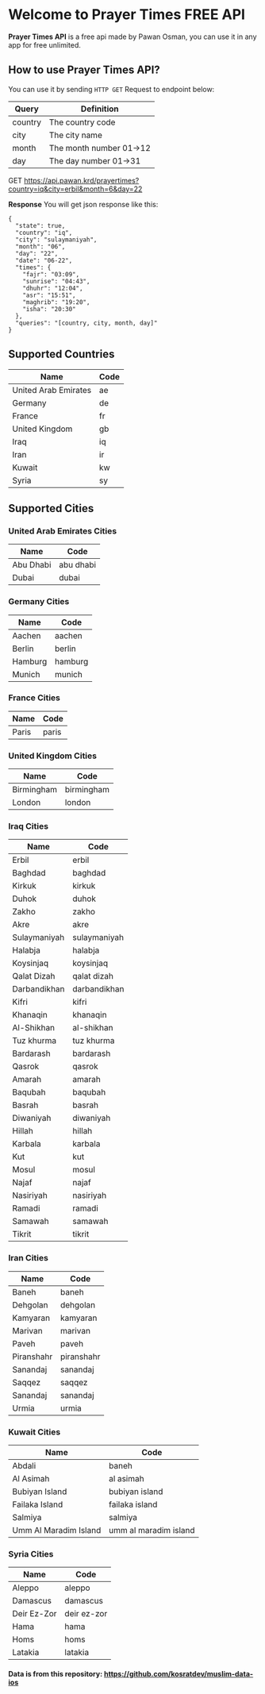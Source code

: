 
# Welcome to Prayer Times FREE API

**Prayer Times API** is a free api made by Pawan Osman, you can use it in any app for free unlimited.

## How to use Prayer Times API?
You can use it by sending `HTTP GET` Request to endpoint below:

| Query | Definition |
|--|--|
| country | The country code|
| city | The city name|
| month | The month number 01->12 |
| day | The day number 01->31 |


GET https://api.pawan.krd/prayertimes?country=iq&city=erbil&month=6&day=22

**Response**
You will get json response like this:

    {
      "state": true,
      "country": "iq",
      "city": "sulaymaniyah",
      "month": "06",
      "day": "22",
      "date": "06-22",
      "times": {
        "fajr": "03:09",
        "sunrise": "04:43",
        "dhuhr": "12:04",
        "asr": "15:51",
        "maghrib": "19:20",
        "isha": "20:30"
      },
      "queries": "[country, city, month, day]"
    }


## Supported Countries

| Name | Code |
|--|--|
| United Arab Emirates | ae |
| Germany | de |
| France | fr |
| United Kingdom | gb |
| Iraq | iq |
| Iran | ir |
| Kuwait | kw |
| Syria | sy |

## Supported Cities


### United Arab Emirates Cities

| Name | Code |
|--|--|
| Abu Dhabi | abu dhabi |
| Dubai| dubai |


### Germany Cities

| Name | Code |
|--|--|
| Aachen | aachen |
| Berlin | berlin |
| Hamburg | hamburg |
| Munich | munich |

### France Cities

| Name | Code |
|--|--|
| Paris| paris |

### United Kingdom Cities

| Name | Code |
|--|--|
| Birmingham | birmingham |
| London | london |

### Iraq Cities

| Name | Code |
|--|--|
| Erbil | erbil |
| Baghdad | baghdad |
| Kirkuk | kirkuk |
| Duhok | duhok |
| Zakho | zakho |
| Akre | akre |
| Sulaymaniyah | sulaymaniyah |
| Halabja | halabja |
| Koysinjaq | koysinjaq |
| Qalat Dizah | qalat dizah |
| Darbandikhan | darbandikhan |
| Kifri | kifri |
| Khanaqin | khanaqin |
| Al-Shikhan | al-shikhan |
| Tuz khurma | tuz khurma |
| Bardarash | bardarash |
| Qasrok | qasrok |
| Amarah | amarah |
| Baqubah | baqubah |
| Basrah | basrah |
| Diwaniyah | diwaniyah |
| Hillah | hillah |
| Karbala | karbala |
| Kut | kut |
| Mosul | mosul |
| Najaf | najaf |
| Nasiriyah | nasiriyah |
| Ramadi | ramadi |
| Samawah | samawah |
| Tikrit | tikrit |


### Iran Cities

| Name | Code |
|--|--|
| Baneh | baneh |
| Dehgolan | dehgolan |
| Kamyaran | kamyaran |
| Marivan | marivan |
| Paveh | paveh |
| Piranshahr | piranshahr |
| Sanandaj | sanandaj |
| Saqqez | saqqez |
| Sanandaj | sanandaj|
| Urmia | urmia |


### Kuwait Cities

| Name | Code |
|--|--|
| Abdali | baneh |
| Al Asimah | al asimah |
| Bubiyan Island | bubiyan island |
| Failaka Island | failaka island |
| Salmiya | salmiya |
| Umm Al Maradim Island | umm al maradim island |

### Syria Cities

| Name | Code |
|--|--|
| Aleppo | aleppo |
| Damascus | damascus |
| Deir Ez-Zor | deir ez-zor |
| Hama | hama |
| Homs | homs |
| Latakia | latakia |



#### Data is from this repository: https://github.com/kosratdev/muslim-data-ios

